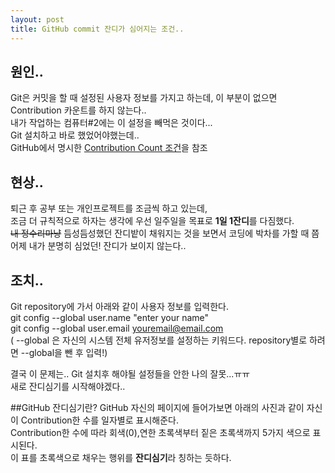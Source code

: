 ```yaml
---
layout: post
title: GitHub commit 잔디가 심어지는 조건..
---
```


 ## 원인..  
 Git은 커밋을 할 때 설정된 사용자 정보를 가지고 하는데, 이 부분이 없으면 Contribution 카운트를 하지 않는다..  
 내가 작업하는 컴퓨터#2에는 이 설정을 빼먹은 것이다...  
 Git 설치하고 바로 했었어야했는데..  
 GitHub에서 명시한 [Contribution Count 조건](https:help.github.com/articles/why-are-my-contributions-not-showing-up-on-my-profile/)을 참조  



 ## 현상..  
 퇴근 후 공부 또는 개인프로젝트를 조금씩 하고 있는데,  
 조금 더 규칙적으로 하자는 생각에 우선 일주일을 목표로 **1일 1잔디**를 다짐했다.  
 ~~내 정수리마냥~~ 듬성듬성했던 잔디밭이 채워지는 것을 보면서 코딩에 박차를 가할 때 쯤  
 어제 내가 분명히 심었던! 잔디가 보이지 않는다..  



 ## 조치..  
 Git repository에 가서 아래와 같이 사용자 정보를 입력한다.  
 git config --global user.name "enter your name"  
 git config --global user.email youremail@email.com  
 ( \--global 은 자신의 시스템 전체 유저정보를 설정하는 키워드다. repository별로 하려면 --global을 뺀 후 입력!)  

 결국 이 문제는.. Git 설치후 해야될 설정들을 안한 나의 잘못...ㅠㅠ  
 새로 잔디심기를 시작해야겠다..  

 ##GitHub 잔디심기란? 
 GitHub 자신의 페이지에 들어가보면 아래의 사진과 같이 자신이 Contribution한 수를 일자별로 표시해준다.  
 Contribution한 수에 따라 회색(0),연한 초록색부터 짙은 초록색까지 5가지 색으로 표시된다.  
 이 표를 초록색으로 채우는 행위를 **잔디심기**라 칭하는 듯하다.  
 
 
